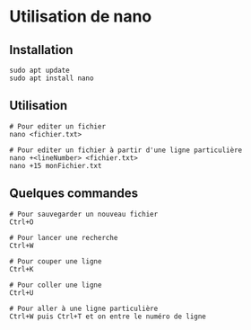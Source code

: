 # Utilisation de nano



## Installation

```shell
sudo apt update
sudo apt install nano
```



## Utilisation

```shell
# Pour editer un fichier
nano <fichier.txt>

# Pour editer un fichier à partir d'une ligne particulière
nano +<lineNumber> <fichier.txt>
nano +15 monFichier.txt
```



## Quelques commandes

```shell
# Pour sauvegarder un nouveau fichier
Ctrl+O

# Pour lancer une recherche
Ctrl+W

# Pour couper une ligne
Ctrl+K

# Pour coller une ligne
Ctrl+U

# Pour aller à une ligne particulière
Ctrl+W puis Ctrl+T et on entre le numéro de ligne
```

